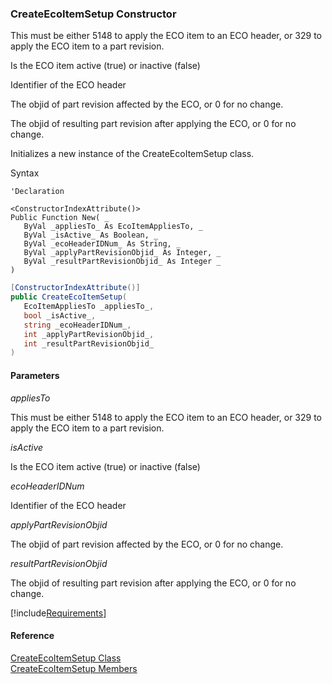 ﻿### CreateEcoItemSetup Constructor

This must be either 5148 to apply the ECO item to an ECO header, or 329 to apply the ECO item to a part revision.

Is the ECO item active (true) or inactive (false)

Identifier of the ECO header

The objid of part revision affected by the ECO, or 0 for no change.

The objid of resulting part revision after applying the ECO, or 0 for no change.

Initializes a new instance of the CreateEcoItemSetup class.

Syntax

```vbnet
'Declaration

<ConstructorIndexAttribute()>
Public Function New( _
   ByVal _appliesTo_ As EcoItemAppliesTo, _
   ByVal _isActive_ As Boolean, _
   ByVal _ecoHeaderIDNum_ As String, _
   ByVal _applyPartRevisionObjid_ As Integer, _
   ByVal _resultPartRevisionObjid_ As Integer _
)
```

```csharp
[ConstructorIndexAttribute()]
public CreateEcoItemSetup( 
   EcoItemAppliesTo _appliesTo_,
   bool _isActive_,
   string _ecoHeaderIDNum_,
   int _applyPartRevisionObjid_,
   int _resultPartRevisionObjid_
)
```

#### Parameters

_appliesTo_

This must be either 5148 to apply the ECO item to an ECO header, or 329 to apply the ECO item to a part revision.

_isActive_

Is the ECO item active (true) or inactive (false)

_ecoHeaderIDNum_

Identifier of the ECO header

_applyPartRevisionObjid_

The objid of part revision affected by the ECO, or 0 for no change.

_resultPartRevisionObjid_

The objid of resulting part revision after applying the ECO, or 0 for no change.

[!include[Requirements](../partials/requirements.md)]

#### Reference

[CreateEcoItemSetup Class](FChoice.Toolkits.Clarify~FChoice.Toolkits.Clarify.DepotRepair.CreateEcoItemSetup.md)  
[CreateEcoItemSetup Members](FChoice.Toolkits.Clarify~FChoice.Toolkits.Clarify.DepotRepair.CreateEcoItemSetup_members.md)